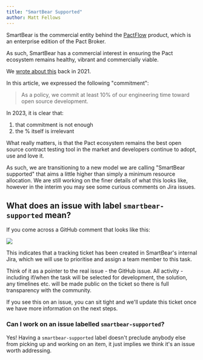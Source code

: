 ```yaml
---
title: "SmartBear Supported"
author: Matt Fellows
---
```


SmartBear is the commercial entity behind the [PactFlow](https://pactflow.io) product, which is an enterprise edition of the Pact Broker.

As such, SmartBear has a commercial interest in ensuring the Pact ecosystem remains healthy, vibrant and commercially viable.

We [wrote about this](https://pactflow.io/blog/why-build-an-open-source-company/) back in 2021.

In this article, we expressed the following "commitment":

> As a policy, we commit at least 10% of our engineering time toward open source development.

In 2023, it is clear that:

1. that commitment is not enough
2. the % itself is irrelevant

What really matters, is that the Pact ecosystem remains the best open source contract testing tool in the market and developers continue to adopt, use and love it. 

As such, we are transitioning to a new model we are calling "SmartBear supported" that aims a little higher than simply a minimum resource allocation. We are still working on the finer details of what this looks like, however in the interim you may see some curious comments on Jira issues.

## What does an issue with label `smartbear-supported` mean?

If you come across a GitHub comment that looks like this:

<img src="/img/help-smartbear-supported-jira-ex
ample.png" />

This indicates that a tracking ticket has been created in SmartBear's internal Jira, which we will use to prioritise and assign a team member to this task. 

Think of it as a pointer to the real issue - the GitHub issue. All activity - including if/when the task will be selected for development, the solution, any timelines etc. will be made public on the ticket so there is full transparency with the community.

If you see this on an issue, you can sit tight and we'll update this ticket once we have more information on the next steps.

### Can I work on an issue labelled `smartbear-supported`?

Yes! Having a `smartbear-supported` label doesn't preclude anybody else from picking up and working on an item, it just implies we think it's an issue worth addressing.